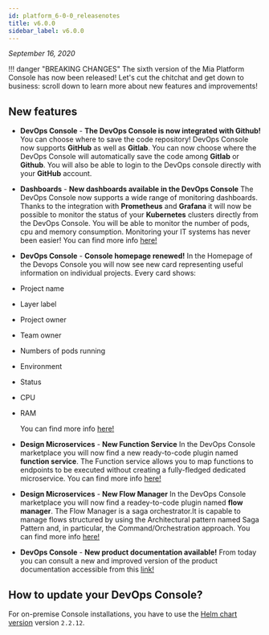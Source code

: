 ```yaml
---
id: platform_6-0-0_releasenotes
title: v6.0.0
sidebar_label: v6.0.0
---
```


_September 16, 2020_

!!! danger  "BREAKING CHANGES"
    The sixth version of the Mia Platform Console has now been released!  Let's cut the chitchat and get down to business: scroll down to learn more about new features and improvements!


## New features

* **DevOps Console** - **The DevOps Console is now integrated with Github!**
You can choose where to save the code repository! DevOps Console now supports **GitHub** as well as **Gitlab**. You can now choose where the DevOps Console will automatically save the code among **Gitlab** or **Github**. You will also be able to login to the DevOps console directly with your **GitHub** account.

* **Dashboards** - **New dashboards available in the DevOps Console**
The DevOps Console now supports a wide range of monitoring dashboards. Thanks to the integration with **Prometheus** and **Grafana** it will now be possible to monitor the status of your **Kubernetes** clusters directly from the DevOps Console. You will be able to monitor the number of pods, cpu and memory consumption. Monitoring your IT systems has never been easier! You can find more info [here!](https://docs.mia-platform.eu/docs/business_suite/data-visualization#dashboard-configution)

* **DevOps Console** - **Console homepage renewed!**
In the Homepage of the Devops Console you will now see new card representing useful information on individual projects. Every card shows:
* Project name
* Layer label
* Project owner
* Team owner
* Numbers of pods running
* Environment
* Status
* CPU
* RAM

  You can find more info [here!](https://docs.mia-platform.eu/docs/development_suite/set-up-infrastructure/create-project)

* **Design Microservices** - **New Function Service**
In the DevOps Console marketplace you will now find a new ready-to-code plugin named **function service**. The Function service allows you to map functions to endpoints to be executed without creating a fully-fledged dedicated microservice. You can find more info [here!](https://docs.mia-platform.eu/docs/runtime_suite/function-service/configuration)

* **Design Microservices** - **New Flow Manager**
In the DevOps Console marketplace you will now find a readey-to-code plugin named **flow manager**. The Flow Manager is a saga orchestrator.It is capable to manage flows structured by using the Architectural pattern named Saga Pattern and, in particular, the Command/Orchestration approach. You can find more info [here!](https://docs.mia-platform.eu/docs/runtime_suite/flow-manager/index)

* **DevOps Console** - **New product documentation available!**
From today you can consult a new and improved version of the product documentation accessible from this [link!](https://docs.mia-platform.eu/)

## How to update your DevOps Console?

For on-premise Console installations, you have to use the [Helm chart version](https://git.tools.mia-platform.eu/platform/devops/console-helm-chart) version `2.2.12`.
